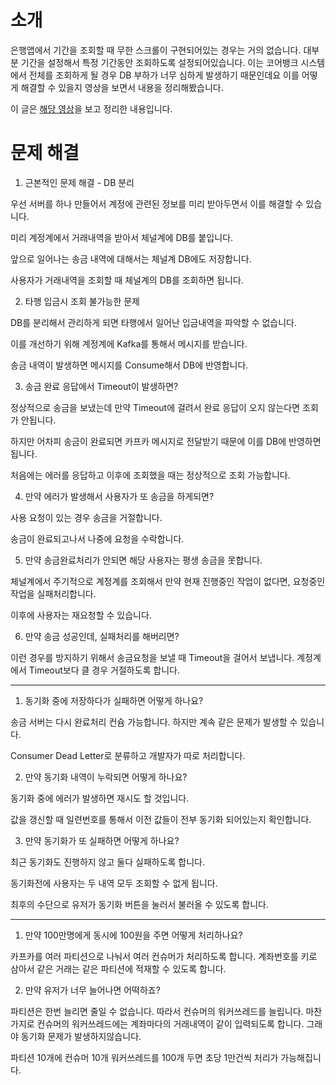 # 소개

은행앱에서 기간을 조회할 때 무한 스크롤이 구현되어있는 경우는 거의 없습니다. 대부분 기간을 설정해서 특정 기간동안 조회하도록 설정되어있습니다. 이는 코어뱅크 시스템에서 전체를 조회하게 될 경우 DB 부하가 너무 심하게 발생하기 때문인데요 이를 어떻게 해결할 수 있을지 영상을 보면서 내용을 정리해봤습니다.

이 글은 [해당 영상](https://youtu.be/v9rcKpUZw4o)을 보고 정리한 내용입니다.



# 문제 해결

1. 근본적인 문제 해결 - DB 분리

우선 서버를 하나 만들어서 계정에 관련된 정보를 미리 받아두면서 이를 해결할 수 있습니다.

미리 계정계에서 거래내역을 받아서 체널계에 DB를 붙입니다.

앞으로 일어나는 송금 내역에 대해서는 체널계 DB에도 저장합니다.

사용자가 거래내역을 조회할 때 체널계의 DB를 조회하면 됩니다.



2. 타행 입금시 조회 불가능한 문제

DB를 분리해서 관리하게 되면 타행에서 일어난 입금내역을 파악할 수 없습니다.

이를 개선하기 위해 계정계에 Kafka를 통해서 메시지를 받습니다.

송금 내역이 발생하면 메시지를 Consume해서 DB에 반영합니다.



3. 송금 완료 응답에서 Timeout이 발생하면?

정상적으로 송금을 보냈는데 만약 Timeout에 걸려서 완료 응답이 오지 않는다면 조회가 안됩니다.

하지만 어차피 송금이 완료되면 카프카 메시지로 전달받기 때문에 이를 DB에 반영하면 됩니다.

처음에는 에러를 응답하고 이후에 조회했을 때는 정상적으로 조회 가능합니다.



4. 만약 에러가 발생해서 사용자가 또 송금을 하게되면?

사용 요청이 있는 경우 송금을 거절합니다.

송금이 완료되고나서 나중에 요청을 수락합니다.



5. 만약 송금완료처리가 안되면 해당 사용자는 평생 송금을 못합니다.

체널계에서 주기적으로 계정계를 조회해서 만약 현재 진행중인 작업이 없다면, 요청중인 작업을 실패처리합니다.

이후에 사용자는 재요청할 수 있습니다.



6. 만약 송금 성공인데, 실패처리를 해버리면?

이런 경우를 방지하기 위해서 송금요청을 보낼 때 Timeout을 걸어서 보냅니다. 계정계에서 Timeout보다 클 경우 거절하도록 합니다.



---

1. 동기화 중에 저장하다가 실패하면 어떻게 하나요?

송금 서버는 다시 완료처리 컨슘 가능합니다. 하지만 계속 같은 문제가 발생할 수 있습니다.

Consumer Dead Letter로 분류하고 개발자가 따로 처리합니다.



2. 만약 동기화 내역이 누락되면 어떻게 하나요?

동기화 중에 에러가 발생하면 재시도 할 것입니다.

값을 갱신할 때 일련번호를 통해서 이전 값들이 전부 동기화 되어있는지 확인합니다.



3. 만약 동기화가 또 실패하면 어떻게 하나요?

최근 동기화도 진행하지 않고 둘다 실패하도록 합니다.

동기화전에 사용자는 두 내역 모두 조회할 수 없게 됩니다.

최후의 수단으로 유저가 동기화 버튼을 눌러서 불러올 수 있도록 합니다.



---

1. 만약 100만명에게 동시에 100원을 주면 어떻게 처리하나요?

카프카를 여러 파티션으로 나눠서 여러 컨슈머가 처리하도록 합니다. 계좌번호를 키로 삼아서 같은 거래는 같은 파티션에 적재할 수 있도록 합니다.



2. 만약 유저가 너무 늘어나면 어떡하죠?

파티션은 한번 늘리면 줄일 수 없습니다. 따라서 컨슈머의 워커쓰레드를 늘립니다. 마찬가지로 컨슈머의 워커쓰레드에는 계좌마다의 거래내역이 같이 입력되도록 합니다. 그래야 동기화 문제가 발생하지않습니다.

파티션 10개에 컨슈머 10개 워커쓰레드를 100개 두면 초당 1만건씩 처리가 가능해집니다.



